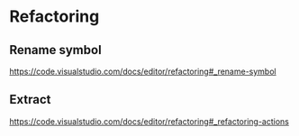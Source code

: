 # Refactoring

## Rename symbol

https://code.visualstudio.com/docs/editor/refactoring#_rename-symbol

## Extract

https://code.visualstudio.com/docs/editor/refactoring#_refactoring-actions
